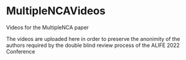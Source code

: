 # MultipleNCAVideos
Videos for the MultipleNCA paper

The videos are uploaded here in order to preserve the anonimity of the authors required by the double blind review process of the ALIFE 2022 Conference
